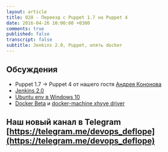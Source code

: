 ```yaml
---
layout: article
title: 028 - Переезд c Puppet 1.7 на Puppet 4
date: 2016-04-26 10:00:00 +0300
comments: true
published: false
transcript: false
subtitle: Jenkins 2.0, Puppet, опять docker
---
```


## Обсуждения

* Puppet 1.7 -> Puppet 4 от нашего гостя [Андрея Кононова](https://twitter.com/zloykaban)
* [Jenkins 2.0](https://jenkins-ci.org/2.0/)
* [Ubuntu env в Windows 10](https://blogs.windows.com/buildingapps/2016/03/30/run-bash-on-ubuntu-on-windows/)
* [Docker Beta](http://beta.docker.com) и [docker-machine xhyve driver](https://github.com/zchee/docker-machine-driver-xhyve)

## Наш новый канал в Telegram [https://telegram.me/devops_deflope](https://telegram.me/devops_deflope)

